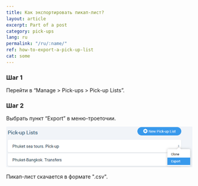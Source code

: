 ```yaml
---
title: Как экспортировать пикап-лист?
layout: article
excerpt: Part of a post
category: pick-ups
lang: ru
permalink: "/ru/:name/"
ref: how-to-export-a-pick-up-list
cat: some
---
```


### **Шаг 1**

Перейти в “Manage > Pick-ups > Pick-up Lists”.

### **Шаг 2**

Выбрать пункт “Export” в меню-троеточии.

![How_to_export_a_pick_up_list1](/assets/images/how_to_export_a_pick_up_list1.png)

Пикап-лист скачается в формате ".csv".
